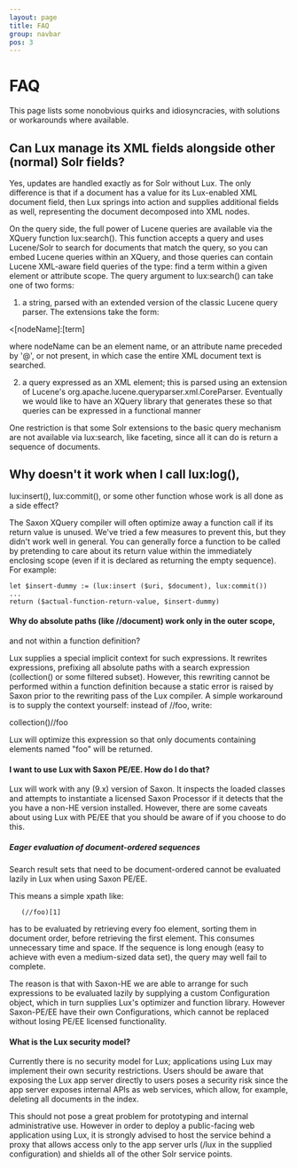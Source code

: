 ```yaml
---
layout: page
title: FAQ
group: navbar
pos: 3
---
```

# FAQ #

This page lists some nonobvious quirks and idiosyncracies, with solutions
or workarounds where available.

## Can Lux manage its XML fields alongside other (normal) Solr fields?

Yes, updates are handled exactly as for Solr without Lux.  The only
difference is that if a document has a value for its Lux-enabled XML
document field, then Lux springs into action and supplies additional fields
as well, representing the document decomposed into XML nodes.

On the query side, the full power of Lucene queries are available via the
XQuery function lux:search().  This function accepts a query and uses
Lucene/Solr to search for documents that match the query, so you can embed
Lucene queries within an XQuery, and those queries can contain Lucene
XML-aware field queries of the type: find a term within a given element or
attribute scope.  The query argument to lux:search() can take one of two
forms:

1) a string, parsed with an extended version of the classic Lucene query parser.  The extensions take the form:

<[nodeName]:[term]

where nodeName can be an element name, or an attribute name preceded by '@', or not present, in which case the entire XML document text is searched.

2) a query expressed as an XML element; this is parsed using an extension of Lucene's org.apache.lucene.queryparser.xml.CoreParser.  Eventually we would like to have an XQuery library that generates these so that queries can be expressed in a functional manner

One restriction is that some Solr extensions to the basic query mechanism
are not available via lux:search, like faceting, since all it can do is
return a sequence of documents.

## Why doesn't it work when I call lux:log(), ##
lux:insert(), lux:commit(),
or some other function whose work is all done as a side effect?

The Saxon XQuery compiler will often optimize away a function call if its
return value is unused. We've tried a few measures to prevent this, but
they didn't work well in general.  You can generally force a function to be
called by pretending to care about its return value within the immediately
enclosing scope (even if it is declared as returning the empty sequence).
For example:

    let $insert-dummy := (lux:insert ($uri, $document), lux:commit())
    ...
    return ($actual-function-return-value, $insert-dummy)

#### Why do absolute paths (like //document) work only in the outer scope, ####
and not within a function definition?

Lux supplies a special implicit context for such expressions.  It rewrites
expressions, prefixing all absolute paths with a search expression
(collection() or some filtered subset). However, this rewriting cannot be
performed within a function definition because a static error is raised by
Saxon prior to the rewriting pass of the Lux compiler.  A simple workaround 
is to supply the context yourself: instead of //foo, write:

   collection()//foo

Lux will optimize this expression so that only documents containing
elements named "foo" will be returned.

#### I want to use Lux with Saxon PE/EE.  How do I do that? ####

Lux will work with any (9.x) version of Saxon.  It inspects the loaded
classes and attempts to instantiate a licensed Saxon Processor if it
detects that the you have a non-HE version installed.  However, there are
some caveats about using Lux with PE/EE that you should be aware of if you
choose to do this.

##### Eager evaluation of document-ordered sequences #####

Search result sets that need to be document-ordered cannot be evaluated
lazily in Lux when using Saxon PE/EE.

This means a simple xpath like:

       (//foo)[1]

has to be evaluated by retrieving every foo element, sorting them in
document order, before retrieving the first element.  This consumes
unnecessary time and space.  If the sequence is long enough (easy to
achieve with even a medium-sized data set), the query may well fail to
complete.

The reason is that with Saxon-HE we are able to arrange for such
expressions to be evaluated lazily by supplying a custom Configuration
object, which in turn supplies Lux's optimizer and function library.
However Saxon-PE/EE have their own Configurations, which cannot be replaced
without losing PE/EE licensed functionality.

#### What is the Lux security model? ####

Currently there is no security model for Lux; applications using Lux may
implement their own security restrictions.  Users should be aware that
exposing the Lux app server directly to users poses a security risk since
the app server exposes internal APIs as web services, which allow, for
example, deleting all documents in the index.

This should not pose a great problem for prototyping and internal
administrative use.  However in order to deploy a public-facing web
application using Lux, it is strongly advised to host the service behind a
proxy that allows access only to the app server urls (/lux in the supplied
configuration) and shields all of the other Solr service points.

